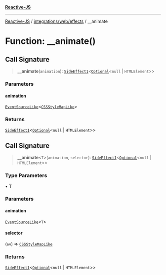 [**Reactive-JS**](../../../../README.md)

***

[Reactive-JS](../../../../README.md) / [integrations/web/effects](../README.md) / \_\_animate

# Function: \_\_animate()

## Call Signature

> **\_\_animate**(`animation`): [`SideEffect1`](../../../../functions/type-aliases/SideEffect1.md)\<[`Optional`](../../../../functions/type-aliases/Optional.md)\<`null` \| `HTMLElement`\>\>

### Parameters

#### animation

[`EventSourceLike`](../../../../computations/interfaces/EventSourceLike.md)\<[`CSSStyleMapLike`](../../interfaces/CSSStyleMapLike.md)\>

### Returns

[`SideEffect1`](../../../../functions/type-aliases/SideEffect1.md)\<[`Optional`](../../../../functions/type-aliases/Optional.md)\<`null` \| `HTMLElement`\>\>

## Call Signature

> **\_\_animate**\<`T`\>(`animation`, `selector`): [`SideEffect1`](../../../../functions/type-aliases/SideEffect1.md)\<[`Optional`](../../../../functions/type-aliases/Optional.md)\<`null` \| `HTMLElement`\>\>

### Type Parameters

• **T**

### Parameters

#### animation

[`EventSourceLike`](../../../../computations/interfaces/EventSourceLike.md)\<`T`\>

#### selector

(`ev`) => [`CSSStyleMapLike`](../../interfaces/CSSStyleMapLike.md)

### Returns

[`SideEffect1`](../../../../functions/type-aliases/SideEffect1.md)\<[`Optional`](../../../../functions/type-aliases/Optional.md)\<`null` \| `HTMLElement`\>\>
